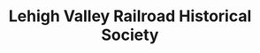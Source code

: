 ---
layout: repo
title: "Lehigh Valley Railroad Historical Society"
id: 22464
permalink: repos/22464/
---